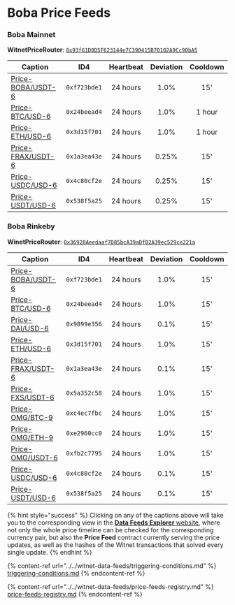 # Boba Price Feeds

### Boba Mainnet

**WitnetPriceRouter**: [`0x93f61D0D5F623144e7C390415B70102A9Cc90bA5`](https://blockexplorer.boba.network/address/0x93f61D0D5F623144e7C390415B70102A9Cc90bA5/read-contract)

| **Caption**                                                                   | **ID4**      | **Heartbeat** | **Deviation** | **Cooldown** |
| ----------------------------------------------------------------------------- | ------------ | :-----------: | :-----------: | :----------: |
| [Price-BOBA/USDT-6](https://feeds.witnet.io/feeds/boba-mainnet\_boba-usdt\_6) | `0xf723bde1` |    24 hours   |      1.0%     |      15'     |
| [Price-BTC/USD-6](https://feeds.witnet.io/feeds/boba-mainnet\_btc-usd\_6)     | `0x24beead4` |    24 hours   |      1.0%     |    1 hour    |
| [Price-ETH/USD-6](https://feeds.witnet.io/feeds/boba-mainnet\_eth-usd\_6)     | `0x3d15f701` |    24 hours   |      1.0%     |    1 hour    |
| [Price-FRAX/USDT-6](https://feeds.witnet.io/feeds/boba-mainnet\_frax-usdt\_6) | `0x1a3ea43e` |    24 hours   |     0.25%     |      15'     |
| [Price-USDC/USD-6](https://feeds.witnet.io/feeds/boba-mainnet\_usdc-usd\_6)   | `0x4c80cf2e` |    24 hours   |     0.25%     |      15'     |
| [Price-USDT/USD-6](https://feeds.witnet.io/feeds/boba-mainnet\_usdt-usd\_6)   | `0x538f5a25` |    24 hours   |     0.25%     |      15'     |

### Boba Rinkeby

**WinetPriceRouter**: [`0x36928Aeedaaf7D85bcA39aDfB2A39ec529ce221a`](https://blockexplorer.rinkeby.boba.network/address/0x36928Aeedaaf7D85bcA39aDfB2A39ec529ce221a/read-contract)

| **Caption**                                                                   | **ID4**      | **Heartbeat** | **Deviation** | **Cooldown** |
| ----------------------------------------------------------------------------- | ------------ | :-----------: | :-----------: | :----------: |
| [Price-BOBA/USDT-6](https://feeds.witnet.io/feeds/boba-rinkeby\_boba-usdt\_6) | `0xf723bde1` |    24 hours   |      1.0%     |      15'     |
| [Price-BTC/USD-6](https://feeds.witnet.io/feeds/boba-rinkeby\_btc-usd\_6)     | `0x24beead4` |    24 hours   |      1.0%     |      15'     |
| [Price-DAI/USD-6](https://feeds.witnet.io/feeds/boba-rinkeby\_dai-usd\_6)     | `0x9899e356` |    24 hours   |      0.1%     |      15'     |
| [Price-ETH/USD-6](https://feeds.witnet.io/feeds/boba-rinkeby\_eth-usd\_6)     | `0x3d15f701` |    24 hours   |      1.0%     |      15'     |
| [Price-FRAX/USDT-6](https://feeds.witnet.io/feeds/boba-rinkeby\_frax-usdt\_6) | `0x1a3ea43e` |    24 hours   |      0.1%     |      15'     |
| [Price-FXS/USDT-6](https://feeds.witnet.io/feeds/boba-rinkeby\_fxs-usdt\_6)   | `0x5a352c58` |    24 hours   |      1.0%     |      15'     |
| [Price-OMG/BTC-9](https://feeds.witnet.io/feeds/boba-rinkeby\_omg-btc\_9)     | `0xc4ec7fbc` |    24 hours   |      1.0%     |      15'     |
| [Price-OMG/ETH-9](https://feeds.witnet.io/feeds/boba-rinkeby\_omg-eth\_9)     | `0xe2960cc0` |    24 hours   |      1.0%     |      15'     |
| [Price-OMG/USDT-6](https://feeds.witnet.io/feeds/boba-rinkeby\_omg-usdt\_6)   | `0xfb2c7795` |    24 hours   |      1.0%     |      15'     |
| [Price-USDC/USD-6](https://feeds.witnet.io/feeds/boba-rinkeby\_usdc-usd\_6)   | `0x4c80cf2e` |    24 hours   |      0.1%     |      15'     |
| [Price-USDT/USD-6](https://feeds.witnet.io/feeds/boba-rinkeby\_usdt-usd\_6)   | `0x538f5a25` |    24 hours   |      0.1%     |      15'     |

{% hint style="success" %}
Clicking on any of the captions above will take you to the corresponding view in the [**Data Feeds Explorer** website](https://feeds.witnet.io), where not only the whole price timeline can be checked for the corresponding currency pair, but also the **Price Feed** contract currently serving the price updates, as well as the hashes of the Witnet transactions that solved every single update.
{% endhint %}

{% content-ref url="../../witnet-data-feeds/triggering-conditions.md" %}
[triggering-conditions.md](../../witnet-data-feeds/triggering-conditions.md)
{% endcontent-ref %}

{% content-ref url="../../witnet-data-feeds/price-feeds-registry.md" %}
[price-feeds-registry.md](../../witnet-data-feeds/price-feeds-registry.md)
{% endcontent-ref %}
